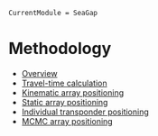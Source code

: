 ```@meta
CurrentModule = SeaGap
```

# Methodology


* [Overview](overview.md)
* [Travel-time calculation](traveltime.md)
* [Kinematic array positioning](kinematic.md)
* [Static array positioning](static.md)
* [Individual transponder positioning](single.md)
* [MCMC array positioning](mcmcpvg.md)

